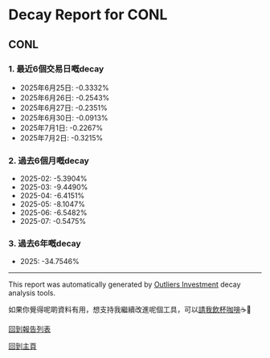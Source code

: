 # Decay Report for CONL

## CONL

### 1. 最近6個交易日嘅decay

- 2025年6月25日: -0.3332%
- 2025年6月26日: -0.2543%
- 2025年6月27日: -0.2351%
- 2025年6月30日: -0.0913%
- 2025年7月1日: -0.2267%
- 2025年7月2日: -0.3215%

### 2. 過去6個月嘅decay

- 2025-02: -5.3904%
- 2025-03: -9.4490%
- 2025-04: -6.4151%
- 2025-05: -8.1047%
- 2025-06: -6.5482%
- 2025-07: -0.5475%

### 3. 過去6年嘅decay

- 2025: -34.7546%

------------------------------
This report was automatically generated by [Outliers Investment](https://outliersecon.github.io/Outliers-Investment/) decay analysis tools.

如果你覺得呢啲資料有用，想支持我繼續改進呢個工具，可以[請我飲杯咖啡](https://buymeacoffee.com/outliersecon)☕🙏

[回到報告列表](https://outliersecon.github.io/Outliers-Investment/reports/reports_public)

[回到主頁](https://outliersecon.github.io/Outliers-Investment/)